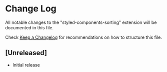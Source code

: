 # Change Log

All notable changes to the "styled-components-sorting" extension will be documented in this file.

Check [Keep a Changelog](http://keepachangelog.com/) for recommendations on how to structure this file.

## [Unreleased]

- Initial release